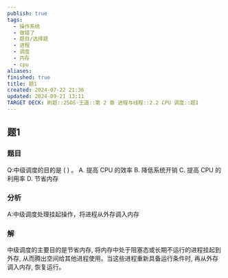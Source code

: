 ```yaml
---
publish: true
tags:
  - 操作系统
  - 做错了
  - 题目/选择题
  - 进程
  - 调度
  - 内存
  - cpu
aliases: 
finished: true
title: 题1
created: 2024-07-22 21:36
updated: 2024-09-21 13:11
TARGET DECK: 刷题::25OS-王道::第 2 章 进程与线程::2.2 CPU 调度::题1
---
```

## 题1
### 题目
Q:中级调度的目的是 ( ) 。
A. 提高 CPU 的效率 
B. 降低系统开销
C. 提高 CPU 的利用率 
D. 节省内存
### 分析
A:中级调度处理挂起操作，将进程从外存调入内存
### 解
中级调度的主要目的是节省内存, 将内存中处于阻塞态或长期不运行的进程挂起到外存, 从而腾出空间给其他进程使用。当这些进程重新具备运行条件时, 再从外存调入内存, 恢复运行。
<!--ID: 1726714202336-->

